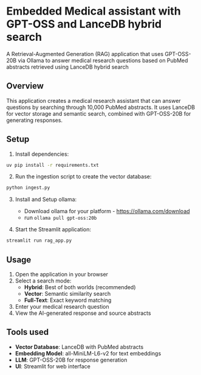 # Embedded Medical assistant with GPT-OSS and LanceDB hybrid search

A Retrieval-Augmented Generation (RAG) application that uses GPT-OSS-20B via Ollama to answer medical research questions based on PubMed abstracts retrieved using LanceDB hybrid search

## Overview

This application creates a medical research assistant that can answer questions by searching through 10,000 PubMed abstracts. It uses LanceDB for vector storage and semantic search, combined with GPT-OSS-20B for generating responses.

## Setup

1. Install dependencies:
```bash
uv pip install -r requirements.txt
```

2. Run the ingestion script to create the vector database:
```bash
python ingest.py
```
3. Install and Setup ollama:
    - Download ollama for your platform - https://ollama.com/download
    - run ` ollama pull gpt-oss:20b `

4. Start the Streamlit application:
```bash
streamlit run rag_app.py
```

## Usage

1. Open the application in your browser
2. Select a search mode:
   - **Hybrid**: Best of both worlds (recommended)
   - **Vector**: Semantic similarity search
   - **Full-Text**: Exact keyword matching
3. Enter your medical research question
4. View the AI-generated response and source abstracts

## Tools used

- **Vector Database**: LanceDB with PubMed abstracts
- **Embedding Model**: all-MiniLM-L6-v2 for text embeddings
- **LLM**: GPT-OSS-20B for response generation
- **UI**: Streamlit for web interface

